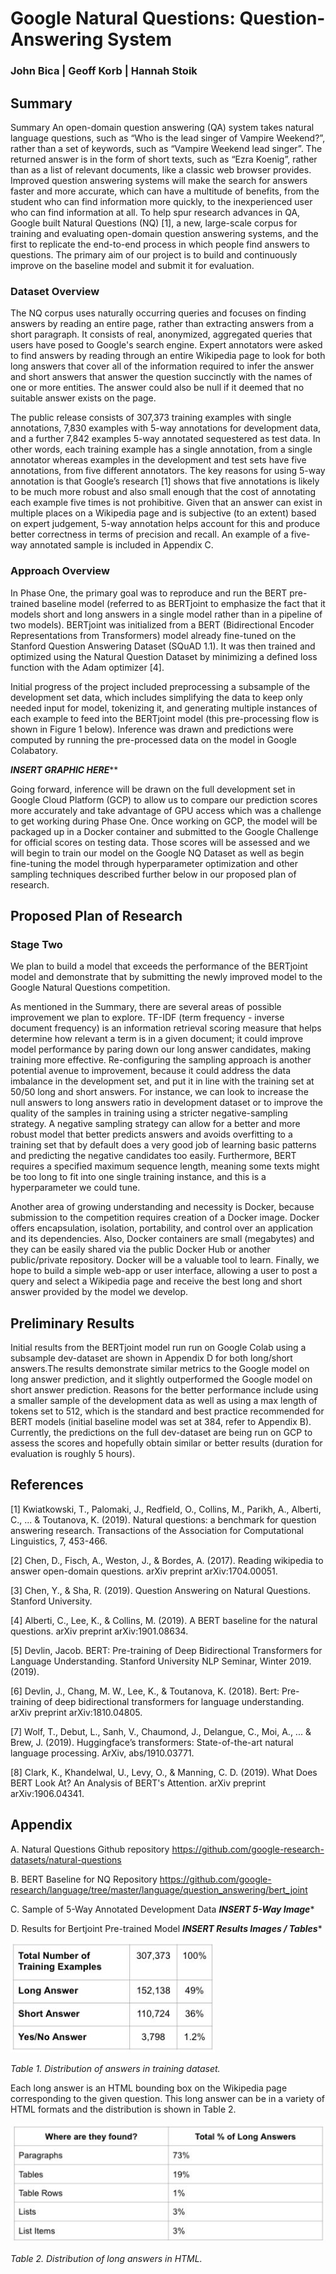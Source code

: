 # Google Natural Questions: Question-Answering System
### John Bica | Geoff Korb | Hannah Stoik

## Summary

Summary
An open-domain question answering (QA) system takes natural language questions, such as “Who is the lead singer of Vampire Weekend?”, rather than a set of keywords, such as “Vampire Weekend lead singer”. The returned answer is in the form of short texts, such as “Ezra Koenig”, rather than as a list of relevant documents, like a classic web browser provides. Improved question answering systems will make the search for answers faster and more accurate, which can have a multitude of benefits, from the student who can find information more quickly, to the inexperienced user who can find information at all. To help spur research advances in QA, Google built Natural Questions (NQ) [1], a new, large-scale corpus for training and evaluating open-domain question answering systems, and the first to replicate the end-to-end process in which people find answers to questions. The primary aim of our project is to build and continuously improve on the baseline model and submit it for evaluation.

### Dataset Overview
The NQ corpus uses naturally occurring queries and focuses on finding answers by reading an entire page, rather than extracting answers from a short paragraph. It consists of real, anonymized, aggregated queries that users have posed to Google's search engine. Expert annotators were asked to find answers by reading through an entire Wikipedia page to look for both long answers that cover all of the information required to infer the answer and short answers that answer the question succinctly with the names of one or more entities. The answer could also be null if it deemed that no suitable answer exists on the page. 

The public release consists of 307,373 training examples with single annotations, 7,830 examples with 5-way annotations for development data, and a further 7,842 examples 5-way annotated sequestered as test data. In other words, each training example has a single annotation, from a single annotator whereas examples in the development and test sets have five annotations, from five different annotators. The key reasons for using 5-way annotation is that Google’s research [1] shows that five annotations is likely to be much more robust and also small enough that the cost of annotating each example five times is not prohibitive. Given that an answer can exist in multiple places on a Wikipedia page and is subjective (to an extent) based on expert judgement, 5-way annotation helps account for this and produce better correctness in terms of precision and recall. An example of a five-way annotated sample is included in Appendix C.

### Approach Overview
In Phase One, the primary goal was to reproduce and run the BERT pre-trained baseline model (referred to as BERTjoint to emphasize the fact that it models short and long answers in a single model rather than in a pipeline of two models). BERTjoint was initialized from a BERT (Bidirectional Encoder Representations from Transformers) model already fine-tuned on the Stanford Question Answering Dataset (SQuAD 1.1). It was then trained and optimized using the Natural Question Dataset by minimizing a defined loss function with the Adam optimizer [4]. 

Initial progress of the project included preprocessing a subsample of the development set data, which includes simplifying the data to keep only needed input for model, tokenizing it, and generating multiple instances of each example to feed into the BERTjoint model (this pre-processing flow is shown in Figure 1 below). Inference was drawn and predictions were computed by running the pre-processed data on the model in Google Colabatory.

*******INSERT GRAPHIC HERE*********

Going forward, inference will be drawn on the full development set in Google Cloud Platform (GCP) to allow us to compare our prediction scores more accurately and take advantage of GPU access which was a challenge to get working during Phase One. Once working on GCP,  the model will be packaged up in a Docker container and submitted to the Google Challenge for official scores on testing data. Those scores will be assessed and we will begin to train our model on the Google NQ Dataset as well as begin fine-tuning the model through hyperparameter optimization and other sampling techniques described further below in our proposed plan of research.

## Proposed Plan of Research
### Stage Two
We plan to build a model that exceeds the performance of the BERTjoint model and demonstrate that by submitting the newly improved model to the Google Natural Questions competition. 

As mentioned in the Summary, there are several areas of possible improvement we plan to explore. TF-IDF (term frequency - inverse document frequency) is an information retrieval scoring measure that helps determine how relevant a term is in a given document; it could improve model performance by paring down our long answer candidates, making training more effective. Re-configuring the sampling approach is another potential avenue to improvement, because it could address the data imbalance in the development set, and put it in line with the training set at 50/50 long and short answers. For instance, we can look to increase the null answers to long answers ratio in development dataset or to improve the quality of the samples in training using a stricter negative-sampling strategy. A negative sampling strategy can allow for a better and more robust model that better predicts answers and avoids overfitting to a training set that by default does a very good job of learning basic patterns and predicting the negative candidates too easily. Furthermore, BERT requires a specified maximum sequence length, meaning some texts might be too long to fit into one single training instance, and this is a hyperparameter we could tune.

Another area of growing understanding and necessity is Docker, because submission to the competition requires creation of a Docker image. Docker offers encapsulation, isolation, portability, and control over an application and its dependencies. Also, Docker containers are small (megabytes) and they can be easily shared via the public Docker Hub or another public/private repository. Docker will be a valuable tool to learn. Finally, we hope to build a simple web-app or user interface, allowing a user to post a query and select a Wikipedia page and receive the best long and short answer provided by the model we develop.

## Preliminary Results
Initial results from the BERTjoint model run run on Google Colab using a subsample dev-dataset are shown in Appendix D for both long/short answers.The results demonstrate similar metrics to the Google model on long answer prediction, and it slightly outperformed the Google model on short answer prediction. Reasons for the better performance include using a smaller sample of the development data as well as using a max length of tokens set to 512, which is the standard and best practice recommended for BERT models (initial baseline model was set at 384, refer to Appendix B).  Currently, the predictions on the full dev-dataset are being run on GCP to assess the scores and hopefully obtain similar or better results (duration for evaluation is roughly 5 hours). 

## References
[1] Kwiatkowski, T., Palomaki, J., Redfield, O., Collins, M., Parikh, A., Alberti, C., ... & Toutanova, K. (2019). Natural questions: a benchmark for question answering research. Transactions of the Association for Computational Linguistics, 7, 453-466.

[2] Chen, D., Fisch, A., Weston, J., & Bordes, A. (2017). Reading wikipedia to answer open-domain questions. arXiv preprint arXiv:1704.00051.

[3] Chen, Y., & Sha, R. (2019). Question Answering on Natural Questions. Stanford University.

[4] Alberti, C., Lee, K., & Collins, M. (2019). A BERT baseline for the natural questions. arXiv preprint arXiv:1901.08634.

[5] Devlin, Jacob. BERT: Pre-training of Deep Bidirectional Transformers for Language Understanding. Stanford University NLP Seminar, Winter 2019. (2019).

[6] Devlin, J., Chang, M. W., Lee, K., & Toutanova, K. (2018). Bert: Pre-training of deep bidirectional transformers for language understanding. arXiv preprint arXiv:1810.04805.

[7] Wolf, T., Debut, L., Sanh, V., Chaumond, J., Delangue, C., Moi, A., ... & Brew, J. (2019). Huggingface’s transformers: State-of-the-art natural language processing. ArXiv, abs/1910.03771.

[8] Clark, K., Khandelwal, U., Levy, O., & Manning, C. D. (2019). What Does BERT Look At? An Analysis of BERT's Attention. arXiv preprint arXiv:1906.04341.

## Appendix
A. Natural Questions Github repository
https://github.com/google-research-datasets/natural-questions

B. BERT Baseline for NQ Repository
https://github.com/google-research/language/tree/master/language/question_answering/bert_joint

C. Sample of 5-Way Annotated Development Data
   ***INSERT 5-Way Image****

D. Results for Bertjoint Pre-trained Model
   ***INSERT Results Images / Tables****
   
![Table 1.](imgs/data-distribution.JPG)

*Table 1. Distribution of answers in training dataset.*

Each long answer is an HTML bounding box on the Wikipedia page corresponding to the given question. This long answer can be in a variety of HTML formats and the distribution is shown in Table 2. 

![Table 2.](imgs/html-distribution.JPG)

*Table 2. Distribution of long answers in HTML.*



